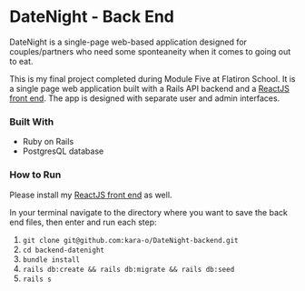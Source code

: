 # DateNight - Back End

DateNight is a single-page web-based application designed for couples/partners who need some sponteaneity when it comes to going out to eat. 

This is my final project completed during Module Five at Flatiron School.  It is a single page web application built with a Rails API backend and a [ReactJS front end](https://github.com/kara-o/DateNight-frontend).  The app is designed with separate user and admin interfaces.

### Built With

+ Ruby on Rails
+ PostgresQL database

### How to Run

Please install my [ReactJS front end](https://github.com/kara-o/DateNight-frontend) as well.

In your terminal navigate to the directory where you want to save the back end files, then enter and run each step:

1. `git clone git@github.com:kara-o/DateNight-backend.git`
1. `cd backend-datenight`
1. `bundle install`
1. `rails db:create && rails db:migrate && rails db:seed`
1. `rails s`
